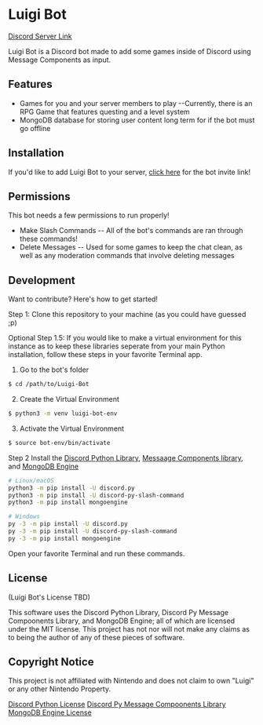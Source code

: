 # Luigi Bot

[Discord Server Link](https://discord.gg/wz8jzp3czd)

Luigi Bot is a Discord bot made to add some games inside of Discord using Message Components as input.

## Features

- Games for you and your server members to play
--Currently, there is an RPG Game that features questing and a level system
- MongoDB database for storing user content long term for if the bot must go offline

## Installation

If you'd like to add Luigi Bot to your server, [click here](https://discord.com/oauth2/authorize?client_id=421169985617002496&scope=bot+applications.commands) for the bot invite link!

## Permissions
This bot needs a few permissions to run properly!
- Make Slash Commands
-- All of the bot's commands are ran through these commands!
- Delete Messages
-- Used for some games to keep the chat clean, as well as any moderation commands that involve deleting messages

## Development

Want to contribute? Here's how to get started!

Step 1:
Clone this repository to your machine (as you could have guessed ;p)

Optional Step 1.5:
If you would like to make a virtual environment for this instance as to keep these libraries seperate from your main Python installation, follow these steps in your favorite Terminal app.

1. Go to the bot's folder
```sh
$ cd /path/to/Luigi-Bot
```
2. Create the Virtual Environment
```sh
$ python3 -m venv luigi-bot-env
```

3. Activate the Virtual Environment
```sh
$ source bot-env/bin/activate
```

Step 2
Install the [Discord Python Library][DPL], [Messaage Components library][MCL], and [MongoDB Engine][MDGE]
```sh
# Linux/macOS
python3 -m pip install -U discord.py
python3 -m pip install -U discord-py-slash-command
python3 -m pip install mongoengine

# Windows
py -3 -m pip install -U discord.py
py -3 -m pip install -U discord-py-slash-command
py -3 -m pip install mongoengine
```

Open your favorite Terminal and run these commands.

## License

(Luigi Bot's License TBD)

This software uses the Discord Python Library, Discord Py Message Compoonents Library, and MongoDB Engine; all of which are licensed under the MIT license. This project has not nor will not make any claims as to being the author of any of these pieces of software.

## Copyright Notice
This project is not affiliated with Nintendo and does not claim to own "Luigi" or any other Nintendo Property. 

[Discord Python License][DPLL]
[Discord Py Message Compoonents Library][MCLL]
[MongoDB Engine License][MDGEL]

[DPL]: <https://github.com/Rapptz/discord.py>
[DPLL]: <https://github.com/Rapptz/discord.py/blob/master/LICENSE>
[MCL]: <https://github.com/discord-py-slash-commands/discord-py-interactions>
[MCLL]: <https://github.com/discord-py-slash-commands/discord-py-interactions/blob/master/LICENSE>
[MDGE]: <http://mongoengine.org>
[MDGEL]: <https://github.com/MongoEngine/mongoengine/blob/master/LICENSE>

